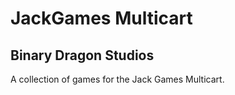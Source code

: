 # JackGames Multicart

## Binary Dragon Studios

A collection of games for the Jack Games Multicart.
